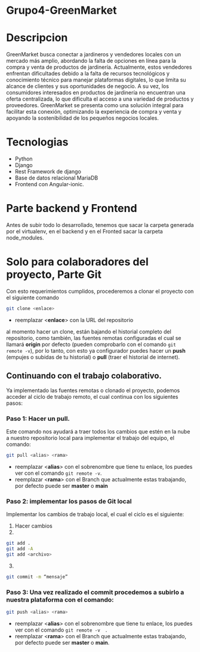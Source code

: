 # Grupo4-GreenMarket

# Descripcion
GreenMarket busca conectar a jardineros y vendedores locales con un mercado más amplio, abordando la falta de opciones en línea para la compra y venta de productos de jardinería. Actualmente, estos vendedores enfrentan dificultades debido a la falta de recursos tecnológicos y conocimiento técnico para manejar plataformas digitales, lo que limita su alcance de clientes y sus oportunidades de negocio. A su vez, los consumidores interesados en productos de jardinería no encuentran una oferta centralizada, lo que dificulta el acceso a una variedad de productos y proveedores. GreenMarket se presenta como una solución integral para facilitar esta conexión, optimizando la experiencia de compra y venta y apoyando la sostenibilidad de los pequeños negocios locales.

# Tecnologias
- Python
- Django
- Rest Framework de django
- Base de datos relacional MariaDB
- Frontend con Angular-ionic.

# Parte backend y Frontend
Antes de subir todo lo desarrollado, tenemos que sacar la carpeta generada por el virtualenv, en el backend y en el Fronted sacar la carpeta node_modules.

# Solo para colaboradores del proyecto, Parte Git

Con esto requerimientos cumplidos, procederemos a clonar el proyecto con el siguiente comando

```bash
git clone <enlace>
```
* reemplazar <**enlace**> con la URL del repositorio

al momento hacer un clone, están bajando el historial completo del repositorio, como también, las fuentes remotas configuradas el cual se llamará **origin** por defecto (pueden comprobarlo con el comando ```git remote -v```), por lo tanto, con esto ya configurador puedes hacer un **push** (empujes o subidas de tu historial) o **pull** (traer el historial de internet).

## Continuando con el trabajo colaborativo.

Ya implementado las fuentes remotas o clonado el proyecto, podemos acceder al ciclo de trabajo remoto, el cual continua con los siguientes pasos:

### Paso 1: Hacer un pull.

Este comando nos ayudará a traer todos los cambios que estén en la nube a nuestro repositorio local para implementar el trabajo del equipo, el comando:

```bash
git pull <alias> <rama>
```

* reemplazar <**alias**> con el sobrenombre que tiene tu enlace, los puedes ver con el comando ```git remote -v```.
* reemplazar <**rama**> con el Branch que actualmente estas trabajando, por defecto puede ser **master** o **main**

### Paso 2: implementar los pasos de Git local

Implementar los cambios de trabajo local, el cual el ciclo es el siguiente:

1. Hacer cambios
2. 
```bash
git add .
git add -A
git add <archivo>
``` 
3. 
```bash
git commit -m “mensaje”
```

### Paso 3: Una vez realizado el commit procedemos a subirlo a nuestra plataforma con el comando:

```bash
git push <alias> <rama>
```

* reemplazar <**alias**> con el sobrenombre que tiene tu enlace, los puedes ver con el comando ```git remote -v  ```.
* reemplazar <**rama**> con el Branch que actualmente estas trabajando, por defecto puede ser **master** o **main**.